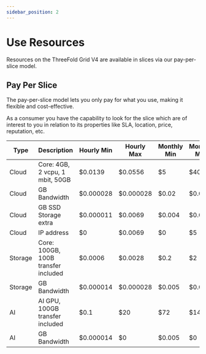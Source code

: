 ```yaml
---
sidebar_position: 2
---
```


# Use Resources

Resources on the ThreeFold Grid V4 are available in slices via our pay-per-slice model. 

## Pay Per Slice

The pay-per-slice model lets you only pay for what you use, making it flexible and cost-effective.

As a consumer you have the capability to look for the slice which are of interest to you in relation to its properties like SLA, location, price, reputation, etc.

| Type | Description | Hourly Min | Hourly Max | Monthly Min | Monthly Max |
|---|---|---|---|---|---|
| Cloud | Core: 4GB, 2 vcpu, 1 mbit, 50GB | $0.0139 | $0.0556 | $5 | $40 |
| Cloud | GB Bandwidth | $0.000028 | $0.000028 | $0.02 | $0.02 |
| Cloud | GB SSD Storage extra | $0.000011 | $0.0069 | $0.004 | $0.02 |
| Cloud | IP address | $0 | $0.0069 | $0 | $5 |
| Storage | Core: 100GB, 100B transfer included | $0.0006 | $0.0028 | $0.2 | $2 |
| Storage | GB Bandwidth | $0.000014 | $0.000028 | $0.005 | $0.02 |
| AI | AI GPU, 100GB transfer included | $0.1 | $20 | $72 | $14400 |
| AI | GB Bandwidth | $0.000014 | $0 | $0.005 | $0 | 